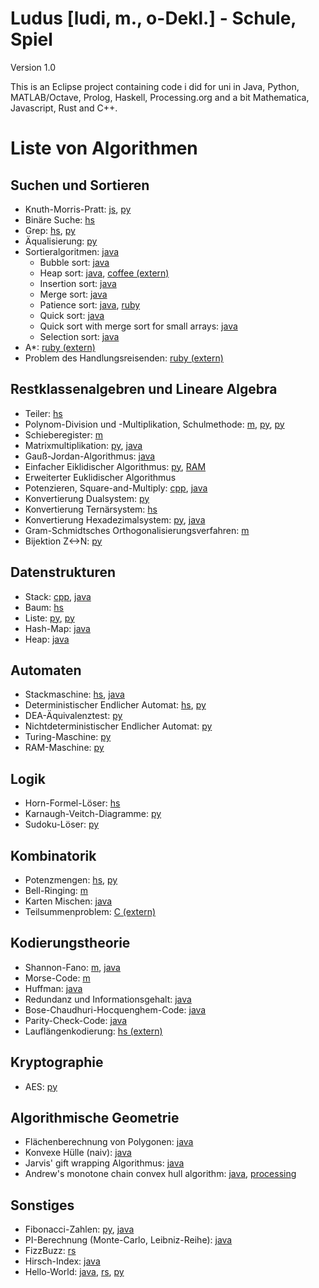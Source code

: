 Ludus [ludi, m., o-Dekl.] - Schule, Spiel
=========================================

Version 1.0

This is an Eclipse project containing code i did for uni in Java, Python, MATLAB/Octave, Prolog, Haskell, Processing.org and a bit Mathematica, Javascript, Rust and C++.


Liste von Algorithmen
=====================

Suchen und Sortieren
--------------------

* Knuth-Morris-Pratt: [js](unilectures.js/subsequencof.js), [py](unilectures.py/src/bxt/unilectures/theoinf/hausaufg07/aufg05.py)
* Binäre Suche: [hs](https://github.com/bxt/Ludus/tree/master/unilectures.hs/binarySearch)
* Grep: [hs](unilectures.hs/grep/grep.hs), [py](unilectures.py/src/bxt/unilectures/theoinf/hausaufg07/aufg05.py)
* Äqualisierung: [py](unilectures.py/src/bxt/unilectures/crypto/fun/puddle_of_mudd.py)
* Sortieralgoritmen: [java](https://github.com/bxt/Ludus/tree/master/unilectures/src/bxt/unilectures/algorithmenunddatenstrukturen/fun/sorting)
  * Bubble sort: [java](unilectures/src/bxt/unilectures/algorithmenunddatenstrukturen/fun/sorting/BubbleSort.java)
  * Heap sort: [java](unilectures/src/bxt/unilectures/algorithmenunddatenstrukturen/fun/sorting/HeapSort.java), [coffee (extern)](https://github.com/bxt/Rainbow-Sort/blob/master/main.coffee#L177)
  * Insertion sort: [java](unilectures/src/bxt/unilectures/algorithmenunddatenstrukturen/fun/sorting/InsertionSort.java)
  * Merge sort: [java](unilectures/src/bxt/unilectures/algorithmenunddatenstrukturen/fun/sorting/MergeSort.java)
  * Patience sort: [java](unilectures/src/bxt/unilectures/algorithmenunddatenstrukturen/fun/sorting/PatienceSort.java), [ruby](unilectures.rb/patience-sort.rb)
  * Quick sort: [java](unilectures/src/bxt/unilectures/algorithmenunddatenstrukturen/fun/sorting/QuickSort.java)
  * Quick sort with merge sort for small arrays: [java](unilectures/src/bxt/unilectures/algorithmenunddatenstrukturen/fun/sorting/CombinedQuickSort.java)
  * Selection sort: [java](unilectures/src/bxt/unilectures/algorithmenunddatenstrukturen/fun/sorting/SelectionSort.java)
* A*: [ruby (extern)](https://github.com/bxt/adventofcode/blob/master/2016/day11/a_star.rb)
* Problem des Handlungsreisenden: [ruby (extern)](https://github.com/bxt/adventofcode/blob/master/2015/day09/main.hs)

Restklassenalgebren und Lineare Algebra
---------------------------------------

* Teiler: [hs](unilectures.hs/divisors/divisors.hs)
* Polynom-Division und -Multiplikation, Schulmethode: [m](unilectures.m/infoue-4.m), [py](unilectures.py/src/bxt/unilectures/theoinf/hausaufg04/aufg03.py), [py](unilectures.py/src/bxt/unilectures/crypto/hausaufg02/f256.py)
* Schieberegister: [m](unilectures.m/infoue-3.m)
* Matrixmultiplikation: [py](unilectures.py/src/bxt/unilectures/crypto/hausaufg03/AES.py), [java](unilectures/src/bxt/unilectures/informationsuebertragung/fun/redundancy/MatrixZ2.java)
* Gauß-Jordan-Algorithmus: [java](unilectures/src/bxt/unilectures/informationsuebertragung/fun/redundancy/MatrixZ2.java)
* Einfacher Eiklidischer Algorithmus: [py](unilectures.py/src/bxt/unilectures/theoinf/hausaufg03/aufg02.py), [RAM](unilectures.py/src/bxt/unilectures/theoinf/hausaufg03/aufg02.ramprog)
* Erweiterter Euklidischer Algorithmus
* Potenzieren, Square-and-Multiply: [cpp](unilectures.cpp/sq-n-mult.cpp), [java](unilectures/src/bxt/unilectures/algorithmenunddatenstrukturen/fun/Powers.java)
* Konvertierung Dualsystem: [py](unilectures.py/src/bxt/unilectures/theoinf/hausaufg01/binary.py)
* Konvertierung Ternärsystem: [hs](unilectures.hs/triplets/triplets.hs)
* Konvertierung Hexadezimalsystem: [py](unilectures.py/src/bxt/unilectures/theoinf/fun/color.py), [java](unilectures/src/bxt/unilectures/informationsuebertragung/fun/entropy/Hyte.java)
* Gram-Schmidtsches Orthogonalisierungsverfahren: [m](unilectures.m/gramschmidt.m)
* Bijektion Z<->N: [py](unilectures.py/src/bxt/unilectures/theoinf/hausaufg03/aufg03ab.py)

Datenstrukturen
---------------

* Stack: [cpp](unilectures.cpp/stack.cpp), [java](unilectures/src/bxt/unilectures/algorithmenunddatenstrukturen/fun/PushAndPop.java)
* Baum: [hs](unilectures.hs/types/lyah-chpt14.hs)
* Liste: [py](unilectures.py/src/bxt/unilectures/theoinf/hausaufg02/aufg3.py), [py](unilectures.py/src/bxt/unilectures/theoinf/hausaufg02/aufg5_reviewed.py)
* Hash-Map: [java](https://github.com/bxt/Ludus/tree/master/unilectures/src/bxt/unilectures/algorithmenunddatenstrukturen/fun/hashing)
* Heap: [java](unilectures/src/bxt/unilectures/informationsuebertragung/fun/entropy/Heap.java)

Automaten
---------

* Stackmaschine: [hs](unilectures.hs/types/stacks.hs), [java](unilectures/src/bxt/unilectures/informationsuebertragung/fun/entropy/StateMachine.java)
* Deterministischer Endlicher Automat: [hs](unilectures.hs/stateMachine/stateMachine.hs), [py](unilectures.py/src/bxt/unilectures/theoinf/hausaufg06/aufg03b.py)
* DEA-Äquivalenztest: [py](unilectures.py/src/bxt/unilectures/theoinf/hausaufg09/aufg03b.py)
* Nichtdeterministischer Endlicher Automat: [py](unilectures.py/src/bxt/unilectures/theoinf/hausaufg08/aufg01c.py)
* Turing-Maschine: [py](unilectures.py/src/bxt/unilectures/theoinf/hausaufg04/aufg02.py)
* RAM-Maschine: [py](unilectures.py/src/bxt/unilectures/theoinf/hausaufg03/aufg04.py)

Logik
-----

* Horn-Formel-Löser: [hs](https://github.com/bxt/Ludus/tree/master/unilectures.hs/hornsolve)
* Karnaugh-Veitch-Diagramme: [py](unilectures.py/src/bxt/unilectures/theoinf/fun/karnaugh.py)
* Sudoku-Löser: [py](unilectures.py/src/bxt/unilectures/theoinf/fun/sudoku.py)

Kombinatorik
------------

* Potenzmengen: [hs](https://github.com/bxt/Ludus/tree/master/unilectures.hs/combinations), [py](unilectures.py/src/bxt/unilectures/crypto/hausaufg03/streets.py)
* Bell-Ringing: [m](https://github.com/bxt/Ludus/tree/master/unilectures.m/bells)
* Karten Mischen: [java](unilectures/src/bxt/unilectures/algorithmenunddatenstrukturen/fun/shuffle/Shuffle.java)
* Teilsummenproblem: [C (extern)](https://github.com/bxt/adventofcode/blob/master/2015/day17/main.c)

Kodierungstheorie
-----------------

* Shannon-Fano: [m](unilectures.m/infoue6.m), [java](unilectures/src/bxt/unilectures/informationsuebertragung/fun/entropy/ShannonFano.java)
* Morse-Code: [m](unilectures.m/morse/morse.m)
* Huffman: [java](unilectures/src/bxt/unilectures/informationsuebertragung/fun/entropy/Huffman.java)
* Redundanz und Informationsgehalt: [java](unilectures/src/bxt/unilectures/informationsuebertragung/fun/entropy/Counts.java)
* Bose-Chaudhuri-Hocquenghem-Code: [java](unilectures/src/bxt/unilectures/informationsuebertragung/fun/redundancy/Blockcode.java)
* Parity-Check-Code: [java](unilectures/src/bxt/unilectures/informationsuebertragung/fun/redundancy/Blockcode.java)
* Lauflängenkodierung: [hs (extern)](https://github.com/bxt/adventofcode/blob/master/2015/day10/main.hs)

Kryptographie
-------------

* AES: [py](unilectures.py/src/bxt/unilectures/crypto/hausaufg03/AES.py)

Algorithmische Geometrie
------------------------

* Flächenberechnung von Polygonen: [java](unilectures/src/bxt/unilectures/vorkurs/flaechenberechnung/Flaechenberechnung.java)
* Konvexe Hülle (naiv): [java](unilectures/src/bxt/unilectures/algogeo/fun/convexhull/FirstConvexHullBuilder.java)
* Jarvis' gift wrapping Algorithmus: [java](unilectures/src/bxt/unilectures/algogeo/fun/convexhull/GiftWrapppingConvexHullBuilder.java)
* Andrew's monotone chain convex hull algorithm: [java](unilectures/src/bxt/unilectures/algogeo/fun/convexhull/StableConvexHullBuilder.java), [processing](unilectures.processing/src/bxt/convexhull/processing/ConvexHullSketch.java)

Sonstiges
---------

* Fibonacci-Zahlen: [py](unilectures.py/src/bxt/unilectures/theoinf/fun/color.py), [java](unilectures/src/bxt/unilectures/vorkurs/fibonacci/RecursiveFibonacci.java)
* PI-Berechnung (Monte-Carlo, Leibniz-Reihe): [java](https://github.com/bxt/Ludus/tree/master/unilectures/src/bxt/unilectures/vorkurs/pi)
* FizzBuzz: [rs](unilectures.rs/fizzbuzz.rs)
* Hirsch-Index: [java](unilectures/src/bxt/unilectures/algorithmenunddatenstrukturen/fun/HirschIndex.java)
* Hello-World: [java](unilectures/src/bxt/unilectures/vorkurs/flaechenberechnung/Flaechenberechnung.java), [rs](unilectures.rs/hello.rs), [py](unilectures.py/src/bxt/unilectures/theoinf/fun/helloWorld.py)
